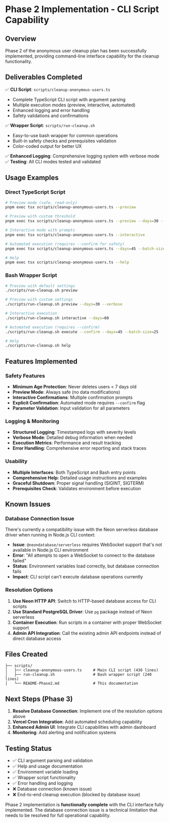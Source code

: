 # Phase 2 Implementation - CLI Script Capability

## Overview

Phase 2 of the anonymous user cleanup plan has been successfully implemented, providing command-line interface capability for the cleanup functionality.

## Deliverables Completed

✅ **CLI Script**: `scripts/cleanup-anonymous-users.ts`
- Complete TypeScript CLI script with argument parsing
- Multiple execution modes (preview, interactive, automated)
- Enhanced logging and error handling
- Safety validations and confirmations

✅ **Wrapper Script**: `scripts/run-cleanup.sh`
- Easy-to-use bash wrapper for common operations
- Built-in safety checks and prerequisites validation
- Color-coded output for better UX

✅ **Enhanced Logging**: Comprehensive logging system with verbose mode
✅ **Testing**: All CLI modes tested and validated

## Usage Examples

### Direct TypeScript Script

```bash
# Preview mode (safe, read-only)
pnpm exec tsx scripts/cleanup-anonymous-users.ts --preview

# Preview with custom threshold
pnpm exec tsx scripts/cleanup-anonymous-users.ts --preview --days=30 --verbose

# Interactive mode with prompts
pnpm exec tsx scripts/cleanup-anonymous-users.ts --interactive

# Automated execution (requires --confirm for safety)
pnpm exec tsx scripts/cleanup-anonymous-users.ts --days=45 --batch-size=25 --confirm

# Help
pnpm exec tsx scripts/cleanup-anonymous-users.ts --help
```

### Bash Wrapper Script

```bash
# Preview with default settings
./scripts/run-cleanup.sh preview

# Preview with custom settings
./scripts/run-cleanup.sh preview --days=30 --verbose

# Interactive execution
./scripts/run-cleanup.sh interactive --days=60

# Automated execution (requires --confirm)
./scripts/run-cleanup.sh execute --confirm --days=45 --batch-size=25

# Help
./scripts/run-cleanup.sh help
```

## Features Implemented

### Safety Features
- **Minimum Age Protection**: Never deletes users < 7 days old
- **Preview Mode**: Always safe (no data modifications)
- **Interactive Confirmations**: Multiple confirmation prompts
- **Explicit Confirmation**: Automated mode requires `--confirm` flag
- **Parameter Validation**: Input validation for all parameters

### Logging & Monitoring
- **Structured Logging**: Timestamped logs with severity levels
- **Verbose Mode**: Detailed debug information when needed
- **Execution Metrics**: Performance and result tracking
- **Error Handling**: Comprehensive error reporting and stack traces

### Usability
- **Multiple Interfaces**: Both TypeScript and Bash entry points
- **Comprehensive Help**: Detailed usage instructions and examples
- **Graceful Shutdown**: Proper signal handling (SIGINT, SIGTERM)
- **Prerequisites Check**: Validates environment before execution

## Known Issues

### Database Connection Issue
There's currently a compatibility issue with the Neon serverless database driver when running in Node.js CLI context:

- **Issue**: `@neondatabase/serverless` requires WebSocket support that's not available in Node.js CLI environment
- **Error**: "All attempts to open a WebSocket to connect to the database failed"
- **Status**: Environment variables load correctly, but database connection fails
- **Impact**: CLI script can't execute database operations currently

### Resolution Options
1. **Use Neon HTTP API**: Switch to HTTP-based database access for CLI scripts
2. **Use Standard PostgreSQL Driver**: Use `pg` package instead of Neon serverless
3. **Container Execution**: Run scripts in a container with proper WebSocket support
4. **Admin API Integration**: Call the existing admin API endpoints instead of direct database access

## Files Created

```
├── scripts/
│   ├── cleanup-anonymous-users.ts     # Main CLI script (436 lines)
│   ├── run-cleanup.sh                 # Bash wrapper script (240 lines)
│   └── README-Phase2.md               # This documentation
```

## Next Steps (Phase 3)

1. **Resolve Database Connection**: Implement one of the resolution options above
2. **Vercel Cron Integration**: Add automated scheduling capability
3. **Enhanced Admin UI**: Integrate CLI capabilities with admin dashboard
4. **Monitoring**: Add alerting and notification systems

## Testing Status

- ✅ CLI argument parsing and validation
- ✅ Help and usage documentation
- ✅ Environment variable loading
- ✅ Wrapper script functionality
- ✅ Error handling and logging
- ❌ Database connection (known issue)
- ❌ End-to-end cleanup execution (blocked by database issue)

Phase 2 implementation is **functionally complete** with the CLI interface fully implemented. The database connection issue is a technical limitation that needs to be resolved for full operational capability.
